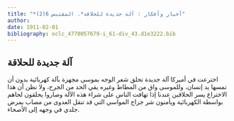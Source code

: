 ```yaml
---
title: "*أخبار وأفكار : آلة جديدة للحلاقة*. المقتبس 6(2)"
author: 
date: 1911-02-01
bibliography: oclc_4770057679-i_61-div_43.d1e3222.bib
---
```




##  آلة جديدة للحلاقة 


 اخترعت في أميركا آلة جديدة تحلق شعر الوجه بموسى مجهزة بآلة كهربائية بدون   أن تمسها يد إنسان، وللموسى واق من المطاط وغيره يقي الحد من الجرح، ولا نظن أن هذا الاختراع يسر الحلاقين عندنا إذا تهافت الناس على شراء هذه الآلة وصاروا يحلقون لحاهم بواسطة الكهربائية ويأمنون شر جراح المواسي التي قد تنقل العدوى من مصاب بمرض جلدي في وجهه إلى الأصحاء. 
